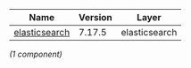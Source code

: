 | Name | Version | Layer |
| --- | --- | --- |
| [elasticsearch](https://www.elastic.co/products/elasticsearch) | 7.17.5 | elasticsearch |

*(1 component)*
